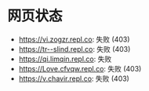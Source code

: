 # 网页状态
- https://vi.zogzr.repl.co: 失败 (403)
- https://tr--slind.repl.co: 失败 (403)
- https://qi.limqin.repl.co: 失败
- https://Love.cfvqw.repl.co: 失败 (403)
- https://v.chavir.repl.co: 失败 (403)
